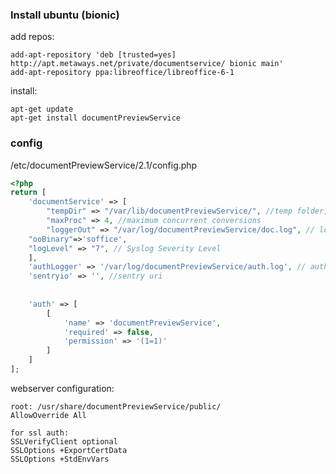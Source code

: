 ### Install ubuntu (bionic)

add repos:

    add-apt-repository 'deb [trusted=yes] http://apt.metaways.net/private/documentservice/ bionic main'
    add-apt-repository ppa:libreoffice/libreoffice-6-1

install:

    apt-get update
    apt-get install documentPreviewService
    
### config
    
/etc/documentPreviewService/2.1/config.php

``` php
<?php
return [
    'documentService' => [
        "tempDir" => "/var/lib/documentPreviewService/", //temp folder, must be rw
        "maxProc" => 4, //maximum concurrent conversions
        "loggerOut" => "/var/log/documentPreviewService/doc.log", // log file path, must exist and be writable 
	"ooBinary"=>'soffice',
	"logLevel" => "7", // Syslog Severity Level
    ],
    'authLogger' => '/var/log/documentPreviewService/auth.log', // auth logger path, must exist and be writable 
    'sentryio' => '', //sentry uri
    
    
    'auth' => [
        [
            'name' => 'documentPreviewService',
            'required' => false,
            'permission' => '(1=1)'
        ]
    ]
];
```

webserver configuration:

    root: /usr/share/documentPreviewService/public/
    AllowOverride All
    
    for ssl auth:
    SSLVerifyClient optional
    SSLOptions +ExportCertData
    SSLOptions +StdEnvVars
